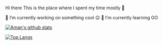 Hi there 
This is the place where I spent my time mostly 🤣

🔭 I’m currently working on something cool 😉
🌱 I’m currently learning GO



[![Aman's github stats](https://github-readme-stats.vercel.app/api?username=aman-agrwl&show_icons=true&theme=radical)](https://github.com/aman-agrwl/github-readme-stats)


[![Top Langs](https://github-readme-stats.vercel.app/api/top-langs/?username=aman-agrwl)](https://github.com/aman-agrwl/github-readme-stats)
